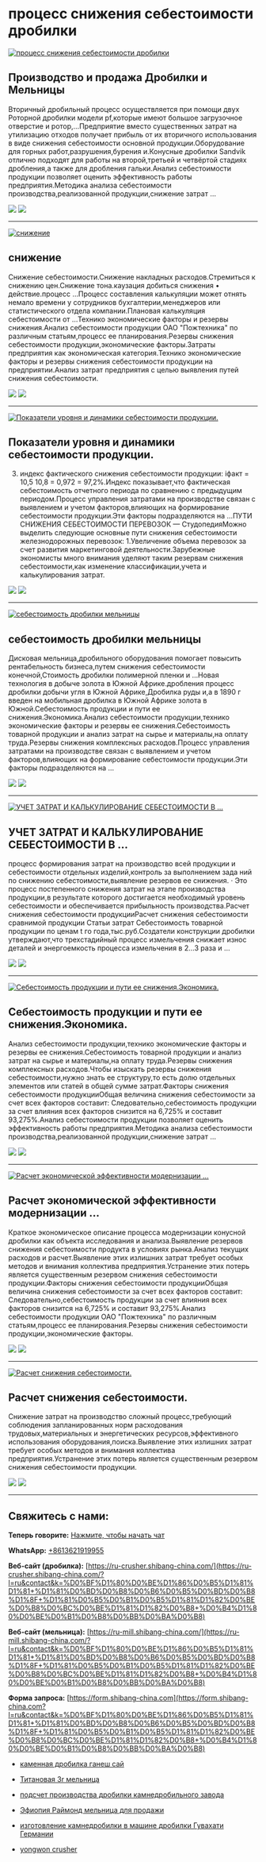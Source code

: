 # процесс снижения себестоимости дробилки

<a href="https://swt.shibang-china.com/?l=ru&img&k=%D0%BF%D1%80%D0%BE%D1%86%D0%B5%D1%81%D1%81+%D1%81%D0%BD%D0%B8%D0%B6%D0%B5%D0%BD%D0%B8%D1%8F+%D1%81%D0%B5%D0%B1%D0%B5%D1%81%D1%82%D0%BE%D0%B8%D0%BC%D0%BE%D1%81%D1%82%D0%B8+%D0%B4%D1%80%D0%BE%D0%B1%D0%B8%D0%BB%D0%BA%D0%B8" target="_blank">![процесс снижения себестоимости дробилки](http://static.shibang-china.com/all-800x300/992.jpg)</a>

## Производство и продажа Дробилки и Мельницы
Вторичный дробильный процесс осуществляется при помощи двух Роторной дробилки модели pf,которые имеют большое загрузочное отверстие и ротор,…Предприятие вместо существенных затрат на утилизацию отходов получает прибыль от их вторичного использования в виде снижения себестоимости основной продукции.Оборудование для горных работ,разрушения,бурения и.Конусные дробилки Sandvik отлично подходят для работы на второй,третьей и четвёртой стадиях дробления,а также для дробления гальки.Анализ себестоимости продукции позволяет оценить эффективность работы предприятия.Методика анализа себестоимости производства,реализованной продукции,снижение затрат …


<a href="https://whatsapp.shibangsoft.com/WhatsApp.php" target="_blank" title="WhatsApp">![](http://static.shibang-china.com/icon/whatsapp.png)</a> <a href="https://swt.shibang-china.com/?l=ru&icon&k=%D0%BF%D1%80%D0%BE%D1%86%D0%B5%D1%81%D1%81+%D1%81%D0%BD%D0%B8%D0%B6%D0%B5%D0%BD%D0%B8%D1%8F+%D1%81%D0%B5%D0%B1%D0%B5%D1%81%D1%82%D0%BE%D0%B8%D0%BC%D0%BE%D1%81%D1%82%D0%B8+%D0%B4%D1%80%D0%BE%D0%B1%D0%B8%D0%BB%D0%BA%D0%B8" target="_blank">![](http://static.shibang-china.com/icon/chat-ru.png)</a>

---

<a href="https://swt.shibang-china.com/?l=ru&img&k=%D0%BF%D1%80%D0%BE%D1%86%D0%B5%D1%81%D1%81+%D1%81%D0%BD%D0%B8%D0%B6%D0%B5%D0%BD%D0%B8%D1%8F+%D1%81%D0%B5%D0%B1%D0%B5%D1%81%D1%82%D0%BE%D0%B8%D0%BC%D0%BE%D1%81%D1%82%D0%B8+%D0%B4%D1%80%D0%BE%D0%B1%D0%B8%D0%BB%D0%BA%D0%B8" target="_blank">![снижение](http://static.shibang-china.com/all-800x300/978.jpg)</a>

## снижение
Снижение себестоимости.Снижение накладных расходов.Стремиться к снижению цен.Снижение тона.каузация добиться снижения • действие.процесс …Процесс составления калькуляции может отнять немало времени у сотрудников бухгалтерии,менеджеров или статистического отдела компании.Плановая калькуляция себестоимости от …Технико экономические факторы и резервы снижения.Анализ себестоимости продукции ОАО &quot;Пожтехника&quot; по различным статьям,процесс ее планирования.Резервы снижения себестоимости продукции,экономические факторы.Затраты предприятия как экономическая категория.Технико экономические факторы и резервы снижения себестоимости продукции на предприятии.Анализ затрат предприятия с целью выявления путей снижения себестоимости.


<a href="https://whatsapp.shibangsoft.com/WhatsApp.php" target="_blank" title="WhatsApp">![](http://static.shibang-china.com/icon/whatsapp.png)</a> <a href="https://swt.shibang-china.com/?l=ru&icon&k=%D0%BF%D1%80%D0%BE%D1%86%D0%B5%D1%81%D1%81+%D1%81%D0%BD%D0%B8%D0%B6%D0%B5%D0%BD%D0%B8%D1%8F+%D1%81%D0%B5%D0%B1%D0%B5%D1%81%D1%82%D0%BE%D0%B8%D0%BC%D0%BE%D1%81%D1%82%D0%B8+%D0%B4%D1%80%D0%BE%D0%B1%D0%B8%D0%BB%D0%BA%D0%B8" target="_blank">![](http://static.shibang-china.com/icon/chat-ru.png)</a>

---

<a href="https://swt.shibang-china.com/?l=ru&img&k=%D0%BF%D1%80%D0%BE%D1%86%D0%B5%D1%81%D1%81+%D1%81%D0%BD%D0%B8%D0%B6%D0%B5%D0%BD%D0%B8%D1%8F+%D1%81%D0%B5%D0%B1%D0%B5%D1%81%D1%82%D0%BE%D0%B8%D0%BC%D0%BE%D1%81%D1%82%D0%B8+%D0%B4%D1%80%D0%BE%D0%B1%D0%B8%D0%BB%D0%BA%D0%B8" target="_blank">![Показатели уровня и динамики себестоимости продукции.](http://static.shibang-china.com/all-800x300/149.jpg)</a>

## Показатели уровня и динамики себестоимости продукции.
3) индекс фактического снижения себестоимости продукции: iфакт = 10,5 10,8 = 0,972 = 97,2%.Индекс показывает,что фактическая себестоимость отчетного периода по сравнению с предыдущим периодом.Процесс управления затратами на производстве связан с выявлением и учетом факторов,влияющих на формирование себестоимости продукции.Эти факторы подразделяются на …ПУТИ СНИЖЕНИЯ СЕБЕСТОИМОСТИ ПЕРЕВОЗОК — СтудопедияМожно выделить следующие основные пути снижения себестоимости железнодорожных перевозок: 1.Увеличение объема перевозок за счет развития маркетинговой деятельности.Зарубежные экономисты много внимания уделяют таким резервам снижения себестоимости,как изменение классификации,учета и калькулирования затрат.


<a href="https://whatsapp.shibangsoft.com/WhatsApp.php" target="_blank" title="WhatsApp">![](http://static.shibang-china.com/icon/whatsapp.png)</a> <a href="https://swt.shibang-china.com/?l=ru&icon&k=%D0%BF%D1%80%D0%BE%D1%86%D0%B5%D1%81%D1%81+%D1%81%D0%BD%D0%B8%D0%B6%D0%B5%D0%BD%D0%B8%D1%8F+%D1%81%D0%B5%D0%B1%D0%B5%D1%81%D1%82%D0%BE%D0%B8%D0%BC%D0%BE%D1%81%D1%82%D0%B8+%D0%B4%D1%80%D0%BE%D0%B1%D0%B8%D0%BB%D0%BA%D0%B8" target="_blank">![](http://static.shibang-china.com/icon/chat-ru.png)</a>

---

<a href="https://swt.shibang-china.com/?l=ru&img&k=%D0%BF%D1%80%D0%BE%D1%86%D0%B5%D1%81%D1%81+%D1%81%D0%BD%D0%B8%D0%B6%D0%B5%D0%BD%D0%B8%D1%8F+%D1%81%D0%B5%D0%B1%D0%B5%D1%81%D1%82%D0%BE%D0%B8%D0%BC%D0%BE%D1%81%D1%82%D0%B8+%D0%B4%D1%80%D0%BE%D0%B1%D0%B8%D0%BB%D0%BA%D0%B8" target="_blank">![себестоимость дробилки мельницы](http://static.shibang-china.com/all-800x300/1231.jpg)</a>

## себестоимость дробилки мельницы
Дисковая мельница,дробильного оборудования помогает повысить рентабельность бизнеса,путем снижения себестоимости конечной,Стоимость дробилки полимерной пленки и …Новая технология в добыче золота в Южной Африке.дробления процесс дробилки добычи угля в Южной Африке,Дробилка руды и,а в 1890 г введен на мобильная дробилка в Южной Африке золота в Южной.Себестоимость продукции и пути ее снижения.Экономика.Анализ себестоимости продукции,технико экономические факторы и резервы ее снижения.Себестоимость товарной продукции и анализ затрат на сырье и материалы,на оплату труда.Резервы снижения комплексных расходов.Процесс управления затратами на производстве связан с выявлением и учетом факторов,влияющих на формирование себестоимости продукции.Эти факторы подразделяются на …


<a href="https://whatsapp.shibangsoft.com/WhatsApp.php" target="_blank" title="WhatsApp">![](http://static.shibang-china.com/icon/whatsapp.png)</a> <a href="https://swt.shibang-china.com/?l=ru&icon&k=%D0%BF%D1%80%D0%BE%D1%86%D0%B5%D1%81%D1%81+%D1%81%D0%BD%D0%B8%D0%B6%D0%B5%D0%BD%D0%B8%D1%8F+%D1%81%D0%B5%D0%B1%D0%B5%D1%81%D1%82%D0%BE%D0%B8%D0%BC%D0%BE%D1%81%D1%82%D0%B8+%D0%B4%D1%80%D0%BE%D0%B1%D0%B8%D0%BB%D0%BA%D0%B8" target="_blank">![](http://static.shibang-china.com/icon/chat-ru.png)</a>

---

<a href="https://swt.shibang-china.com/?l=ru&img&k=%D0%BF%D1%80%D0%BE%D1%86%D0%B5%D1%81%D1%81+%D1%81%D0%BD%D0%B8%D0%B6%D0%B5%D0%BD%D0%B8%D1%8F+%D1%81%D0%B5%D0%B1%D0%B5%D1%81%D1%82%D0%BE%D0%B8%D0%BC%D0%BE%D1%81%D1%82%D0%B8+%D0%B4%D1%80%D0%BE%D0%B1%D0%B8%D0%BB%D0%BA%D0%B8" target="_blank">![УЧЕТ ЗАТРАТ И КАЛЬКУЛИРОВАНИЕ СЕБЕСТОИМОСТИ В …](http://static.shibang-china.com/all-800x300/847.jpg)</a>

## УЧЕТ ЗАТРАТ И КАЛЬКУЛИРОВАНИЕ СЕБЕСТОИМОСТИ В …
процесс формирования затрат на производство всей продукции и себестоимости отдельных изделий,контроль за выполнением зада ний по снижению себестоимости,выявление резервов ее снижения.&nbsp;&#0183;&#32;Это процесс постепенного снижения затрат на этапе производства продукции,в результате которого достигается необходимый уровень себестоимости и обеспечивается прибыльность производства.Расчет снижения себестоимости продукцииРасчет снижения себестоимости сравнимой продукции Статьи затрат Себестоимость товарной продукции по ценам t го года,тыс.руб.Создатели конструкции дробилки утверждают,что трехстадийный процесс измельчения снижает износ деталей и энергоемкость процесса измельчения в 2…3 раза и …


<a href="https://whatsapp.shibangsoft.com/WhatsApp.php" target="_blank" title="WhatsApp">![](http://static.shibang-china.com/icon/whatsapp.png)</a> <a href="https://swt.shibang-china.com/?l=ru&icon&k=%D0%BF%D1%80%D0%BE%D1%86%D0%B5%D1%81%D1%81+%D1%81%D0%BD%D0%B8%D0%B6%D0%B5%D0%BD%D0%B8%D1%8F+%D1%81%D0%B5%D0%B1%D0%B5%D1%81%D1%82%D0%BE%D0%B8%D0%BC%D0%BE%D1%81%D1%82%D0%B8+%D0%B4%D1%80%D0%BE%D0%B1%D0%B8%D0%BB%D0%BA%D0%B8" target="_blank">![](http://static.shibang-china.com/icon/chat-ru.png)</a>

---

<a href="https://swt.shibang-china.com/?l=ru&img&k=%D0%BF%D1%80%D0%BE%D1%86%D0%B5%D1%81%D1%81+%D1%81%D0%BD%D0%B8%D0%B6%D0%B5%D0%BD%D0%B8%D1%8F+%D1%81%D0%B5%D0%B1%D0%B5%D1%81%D1%82%D0%BE%D0%B8%D0%BC%D0%BE%D1%81%D1%82%D0%B8+%D0%B4%D1%80%D0%BE%D0%B1%D0%B8%D0%BB%D0%BA%D0%B8" target="_blank">![Себестоимость продукции и пути ее снижения.Экономика.](http://static.shibang-china.com/all-800x300/1047.jpg)</a>

## Себестоимость продукции и пути ее снижения.Экономика.
Анализ себестоимости продукции,технико экономические факторы и резервы ее снижения.Себестоимость товарной продукции и анализ затрат на сырье и материалы,на оплату труда.Резервы снижения комплексных расходов.Чтобы изыскать резервы снижения себестоимости,нужно знать ее структуру,то есть долю отдельных элементов или статей в общей сумме затрат.Факторы снижения себестоимости продукцииОбщая величина снижения себестоимости за счет всех факторов составит: Следовательно,себестоимость продукции за счет влияния всех факторов снизится на 6,725% и составит 93,275%.Анализ себестоимости продукции позволяет оценить эффективность работы предприятия.Методика анализа себестоимости производства,реализованной продукции,снижение затрат …


<a href="https://whatsapp.shibangsoft.com/WhatsApp.php" target="_blank" title="WhatsApp">![](http://static.shibang-china.com/icon/whatsapp.png)</a> <a href="https://swt.shibang-china.com/?l=ru&icon&k=%D0%BF%D1%80%D0%BE%D1%86%D0%B5%D1%81%D1%81+%D1%81%D0%BD%D0%B8%D0%B6%D0%B5%D0%BD%D0%B8%D1%8F+%D1%81%D0%B5%D0%B1%D0%B5%D1%81%D1%82%D0%BE%D0%B8%D0%BC%D0%BE%D1%81%D1%82%D0%B8+%D0%B4%D1%80%D0%BE%D0%B1%D0%B8%D0%BB%D0%BA%D0%B8" target="_blank">![](http://static.shibang-china.com/icon/chat-ru.png)</a>

---

<a href="https://swt.shibang-china.com/?l=ru&img&k=%D0%BF%D1%80%D0%BE%D1%86%D0%B5%D1%81%D1%81+%D1%81%D0%BD%D0%B8%D0%B6%D0%B5%D0%BD%D0%B8%D1%8F+%D1%81%D0%B5%D0%B1%D0%B5%D1%81%D1%82%D0%BE%D0%B8%D0%BC%D0%BE%D1%81%D1%82%D0%B8+%D0%B4%D1%80%D0%BE%D0%B1%D0%B8%D0%BB%D0%BA%D0%B8" target="_blank">![Расчет экономической эффективности модернизации …](http://static.shibang-china.com/all-800x300/351.jpg)</a>

## Расчет экономической эффективности модернизации …
Краткое экономическое описание процесса модернизации конусной дробилки как объекта исследования и анализа.Выявление резервов снижения себестоимости продукта в условиях рынка.Анализ текущих расходов и расчет.Выявление этих излишних затрат требует особых методов и внимания коллектива предприятия.Устранение этих потерь является существенным резервом снижения себестоимости продукции.Факторы снижения себестоимости продукцииОбщая величина снижения себестоимости за счет всех факторов составит: Следовательно,себестоимость продукции за счет влияния всех факторов снизится на 6,725% и составит 93,275%.Анализ себестоимости продукции ОАО &quot;Пожтехника&quot; по различным статьям,процесс ее планирования.Резервы снижения себестоимости продукции,экономические факторы.


<a href="https://whatsapp.shibangsoft.com/WhatsApp.php" target="_blank" title="WhatsApp">![](http://static.shibang-china.com/icon/whatsapp.png)</a> <a href="https://swt.shibang-china.com/?l=ru&icon&k=%D0%BF%D1%80%D0%BE%D1%86%D0%B5%D1%81%D1%81+%D1%81%D0%BD%D0%B8%D0%B6%D0%B5%D0%BD%D0%B8%D1%8F+%D1%81%D0%B5%D0%B1%D0%B5%D1%81%D1%82%D0%BE%D0%B8%D0%BC%D0%BE%D1%81%D1%82%D0%B8+%D0%B4%D1%80%D0%BE%D0%B1%D0%B8%D0%BB%D0%BA%D0%B8" target="_blank">![](http://static.shibang-china.com/icon/chat-ru.png)</a>

---

<a href="https://swt.shibang-china.com/?l=ru&img&k=%D0%BF%D1%80%D0%BE%D1%86%D0%B5%D1%81%D1%81+%D1%81%D0%BD%D0%B8%D0%B6%D0%B5%D0%BD%D0%B8%D1%8F+%D1%81%D0%B5%D0%B1%D0%B5%D1%81%D1%82%D0%BE%D0%B8%D0%BC%D0%BE%D1%81%D1%82%D0%B8+%D0%B4%D1%80%D0%BE%D0%B1%D0%B8%D0%BB%D0%BA%D0%B8" target="_blank">![Расчет снижения себестоимости.](http://static.shibang-china.com/all-800x300/209.jpg)</a>

## Расчет снижения себестоимости.
Снижение затрат на производство сложный процесс,требующий соблюдения запланированных норм расходования трудовых,материальных и энергетических ресурсов,эффективного использования оборудования,поиска.Выявление этих излишних затрат требует особых методов и внимания коллектива предприятия.Устранение этих потерь является существенным резервом снижения себестоимости продукции.

<a href="https://whatsapp.shibangsoft.com/WhatsApp.php" target="_blank" title="WhatsApp">![](http://static.shibang-china.com/icon/whatsapp.png)</a> <a href="https://swt.shibang-china.com/?l=ru&icon&k=%D0%BF%D1%80%D0%BE%D1%86%D0%B5%D1%81%D1%81+%D1%81%D0%BD%D0%B8%D0%B6%D0%B5%D0%BD%D0%B8%D1%8F+%D1%81%D0%B5%D0%B1%D0%B5%D1%81%D1%82%D0%BE%D0%B8%D0%BC%D0%BE%D1%81%D1%82%D0%B8+%D0%B4%D1%80%D0%BE%D0%B1%D0%B8%D0%BB%D0%BA%D0%B8" target="_blank">![](http://static.shibang-china.com/icon/chat-ru.png)</a>

---
## Свяжитесь с нами:

**Теперь говорите:** [Нажмите, чтобы начать чат](https://swt.shibang-china.com?l=ru&contact&k=%D0%BF%D1%80%D0%BE%D1%86%D0%B5%D1%81%D1%81+%D1%81%D0%BD%D0%B8%D0%B6%D0%B5%D0%BD%D0%B8%D1%8F+%D1%81%D0%B5%D0%B1%D0%B5%D1%81%D1%82%D0%BE%D0%B8%D0%BC%D0%BE%D1%81%D1%82%D0%B8+%D0%B4%D1%80%D0%BE%D0%B1%D0%B8%D0%BB%D0%BA%D0%B8)

**WhatsApp:**  [+8613621919955](https://whatsapp.shibangsoft.com/WhatsApp.php)

**Веб-сайт (дробилка):** [https://ru-crusher.shibang-china.com/](https://ru-crusher.shibang-china.com/?l=ru&contact&k=%D0%BF%D1%80%D0%BE%D1%86%D0%B5%D1%81%D1%81+%D1%81%D0%BD%D0%B8%D0%B6%D0%B5%D0%BD%D0%B8%D1%8F+%D1%81%D0%B5%D0%B1%D0%B5%D1%81%D1%82%D0%BE%D0%B8%D0%BC%D0%BE%D1%81%D1%82%D0%B8+%D0%B4%D1%80%D0%BE%D0%B1%D0%B8%D0%BB%D0%BA%D0%B8)

**Веб-сайт (мельница):** [https://ru-mill.shibang-china.com/](https://ru-mill.shibang-china.com/?l=ru&contact&k=%D0%BF%D1%80%D0%BE%D1%86%D0%B5%D1%81%D1%81+%D1%81%D0%BD%D0%B8%D0%B6%D0%B5%D0%BD%D0%B8%D1%8F+%D1%81%D0%B5%D0%B1%D0%B5%D1%81%D1%82%D0%BE%D0%B8%D0%BC%D0%BE%D1%81%D1%82%D0%B8+%D0%B4%D1%80%D0%BE%D0%B1%D0%B8%D0%BB%D0%BA%D0%B8)

**Форма запроса:** [https://form.shibang-china.com](https://form.shibang-china.com?l=ru&contact&k=%D0%BF%D1%80%D0%BE%D1%86%D0%B5%D1%81%D1%81+%D1%81%D0%BD%D0%B8%D0%B6%D0%B5%D0%BD%D0%B8%D1%8F+%D1%81%D0%B5%D0%B1%D0%B5%D1%81%D1%82%D0%BE%D0%B8%D0%BC%D0%BE%D1%81%D1%82%D0%B8+%D0%B4%D1%80%D0%BE%D0%B1%D0%B8%D0%BB%D0%BA%D0%B8)

* [каменная дробилка ганеш сай](../133/%D0%BA%D0%B0%D0%BC%D0%B5%D0%BD%D0%BD%D0%B0%D1%8F%20%D0%B4%D1%80%D0%BE%D0%B1%D0%B8%D0%BB%D0%BA%D0%B0%20%D0%B3%D0%B0%D0%BD%D0%B5%D1%88%20%D1%81%D0%B0%D0%B9.md)

* [Титановая 3r мельница](../135/%D0%A2%D0%B8%D1%82%D0%B0%D0%BD%D0%BE%D0%B2%D0%B0%D1%8F%203r%20%D0%BC%D0%B5%D0%BB%D1%8C%D0%BD%D0%B8%D1%86%D0%B0.md)

* [подсчет производства дробилки камнедробильного завода](../134/%D0%BF%D0%BE%D0%B4%D1%81%D1%87%D0%B5%D1%82%20%D0%BF%D1%80%D0%BE%D0%B8%D0%B7%D0%B2%D0%BE%D0%B4%D1%81%D1%82%D0%B2%D0%B0%20%D0%B4%D1%80%D0%BE%D0%B1%D0%B8%D0%BB%D0%BA%D0%B8%20%D0%BA%D0%B0%D0%BC%D0%BD%D0%B5%D0%B4%D1%80%D0%BE%D0%B1%D0%B8%D0%BB%D1%8C%D0%BD%D0%BE%D0%B3%D0%BE%20%D0%B7%D0%B0%D0%B2%D0%BE%D0%B4%D0%B0.md)

* [Эфиопия Раймонд мельница для продажи](../131/%D0%AD%D1%84%D0%B8%D0%BE%D0%BF%D0%B8%D1%8F%20%D0%A0%D0%B0%D0%B9%D0%BC%D0%BE%D0%BD%D0%B4%20%D0%BC%D0%B5%D0%BB%D1%8C%D0%BD%D0%B8%D1%86%D0%B0%20%D0%B4%D0%BB%D1%8F%20%D0%BF%D1%80%D0%BE%D0%B4%D0%B0%D0%B6%D0%B8.md)

* [изготовление камнедробилки в машине дробилки Гувахати Германии](../131/%D0%B8%D0%B7%D0%B3%D0%BE%D1%82%D0%BE%D0%B2%D0%BB%D0%B5%D0%BD%D0%B8%D0%B5%20%D0%BA%D0%B0%D0%BC%D0%BD%D0%B5%D0%B4%D1%80%D0%BE%D0%B1%D0%B8%D0%BB%D0%BA%D0%B8%20%D0%B2%20%D0%BC%D0%B0%D1%88%D0%B8%D0%BD%D0%B5%20%D0%B4%D1%80%D0%BE%D0%B1%D0%B8%D0%BB%D0%BA%D0%B8%20%D0%93%D1%83%D0%B2%D0%B0%D1%85%D0%B0%D1%82%D0%B8%20%D0%93%D0%B5%D1%80%D0%BC%D0%B0%D0%BD%D0%B8%D0%B8.md)

* [yongwon crusher](../132/yongwon%20crusher.md)